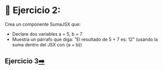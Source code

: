 # 🧩 Ejercicio 2:

Crea un componente SumaJSX que:
* Declare dos variables a = 5, b = 7
* Muestra un párrafo que diga:
"El resultado de 5 + 7 es: 12"
(usando la suma dentro del JSX con {a + b})

## Ejercicio 3[➡️](./Ejercicio_3.md)
